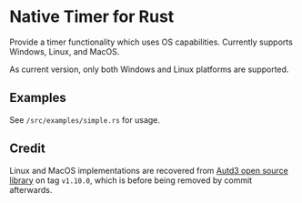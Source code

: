 # Native Timer for Rust

Provide a timer functionality which uses OS capabilities. Currently supports
Windows, Linux, and MacOS.

As current version, only both Windows and Linux platforms are supported.

## Examples

See `/src/examples/simple.rs` for usage.

## Credit

Linux and MacOS implementations are recovered from [Autd3 open source library](https://github.com/sssssssuzuki/rust-autd)
on tag `v1.10.0`, which is before being removed by commit afterwards.
